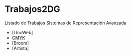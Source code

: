 # Trabajos2DG
Listado de Trabajos Sistemas de Representación Avanzada
* [LlocWeb]
* [CMYK](https://ireneec.github.io/CMYK/)
* [Broom]
* [Artista]
